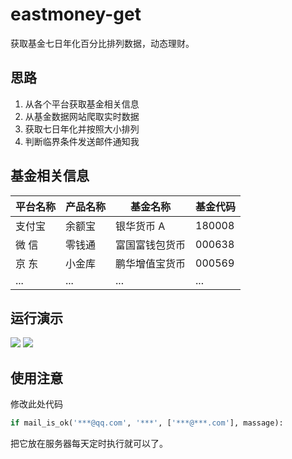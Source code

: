 # eastmoney-get

获取基金七日年化百分比排列数据，动态理财。

## 思路

1. 从各个平台获取基金相关信息
2. 从基金数据网站爬取实时数据
3. 获取七日年化并按照大小排列
4. 判断临界条件发送邮件通知我

## 基金相关信息

| 平台名称 | 产品名称 | 基金名称       | 基金代码 |
| -------- | -------- | -------------- | -------- |
| 支付宝   | 余额宝   | 银华货币 A     | 180008   |
| 微 信    | 零钱通   | 富国富钱包货币 | 000638   |
| 京 东    | 小金库   | 鹏华增值宝货币 | 000569   |
| ...      | ...      | ...            | ...      |

## 运行演示

![](https://img.injahow.com/images/2019/09/24/25.1.png)
![](https://img.injahow.com/images/2019/09/24/25.2.png)

## 使用注意

修改此处代码

```python
if mail_is_ok('***@qq.com', '***', ['***@***.com'], massage):
```

把它放在服务器每天定时执行就可以了。
